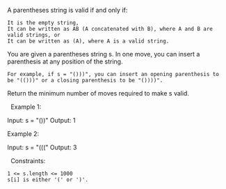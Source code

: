 A parentheses string is valid if and only if:


	It is the empty string,
	It can be written as AB (A concatenated with B), where A and B are valid strings, or
	It can be written as (A), where A is a valid string.


You are given a parentheses string s. In one move, you can insert a parenthesis at any position of the string.


	For example, if s = "()))", you can insert an opening parenthesis to be "(()))" or a closing parenthesis to be "())))".


Return the minimum number of moves required to make s valid.

 
Example 1:

Input: s = "())"
Output: 1


Example 2:

Input: s = "((("
Output: 3


 
Constraints:


	1 <= s.length <= 1000
	s[i] is either '(' or ')'.

